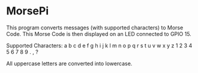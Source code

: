 # MorsePi

This program converts messages (with supported characters) to Morse Code. This Morse Code is then displayed on an LED connected to GPIO 15. 

Supported Characters:
a b c d e f g h i j k l m n o p q r s t u v w x y z 1 2 3 4 5 6 7 8 9 . , ?

All uppercase letters are converted into lowercase. 